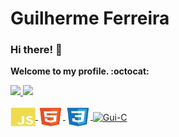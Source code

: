 # Guilherme Ferreira
### Hi there! 👋
**Welcome to my profile. :octocat:**
<div align="left">
  <a href="https://github.com/guifgomes47">
  <img height="180em" src="https://github-readme-stats.vercel.app/api?username=guifgomes47&show_icons=true&theme=monokai&include_all_commits=true&count_private=true"/>
  <img height="180em" src="https://github-readme-stats.vercel.app/api/top-langs/?username=guifgomes47&layout=compact&langs_count=7&theme=monokai"/>
</div>
<div style="display: inline_block"><br>
  <img align="center" alt="Gui-Js" height="30" width="40" src="https://raw.githubusercontent.com/devicons/devicon/master/icons/javascript/javascript-plain.svg">
  <img align="center" alt="Gui-HTML" height="30" width="40" src="https://raw.githubusercontent.com/devicons/devicon/master/icons/html5/html5-original.svg">
  <img align="center" alt="Gui-CSS" height="30" width="40" src="https://raw.githubusercontent.com/devicons/devicon/master/icons/css3/css3-original.svg">
  <img align="center" alt="Gui-C" height="30" width="40"src="https://cdn.jsdelivr.net/gh/devicons/devicon/icons/c/c-original.svg" />
</div>
